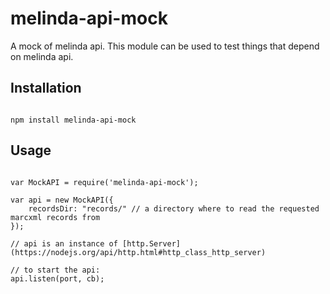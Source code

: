 # melinda-api-mock

A mock of melinda api. This module can be used to test things that depend on melinda api.

## Installation

```

npm install melinda-api-mock

```

## Usage

```

var MockAPI = require('melinda-api-mock');

var api = new MockAPI({
	recordsDir: "records/" // a directory where to read the requested marcxml records from
});

// api is an instance of [http.Server](https://nodejs.org/api/http.html#http_class_http_server)

// to start the api:
api.listen(port, cb);


```

